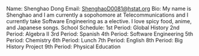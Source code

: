 Name: Shenghao Dong
Email: ShenghaoD0081@hstat.org
Bio: My name is Shenghao and I am currently a sopohomore at Telecommunications and I currently take Software Engineering as a elective. I love spicy food, anime, and Japanese songs.
School Schedule:
1st Period: Global History
2nd Period: Algebra II
3rd Period: Spanish
4th Period: Software Engineering
5th Period: Chemistry
6th Period: Lunch
7th Period: English
8th Period: Big History Project
9th Period: Physical Education